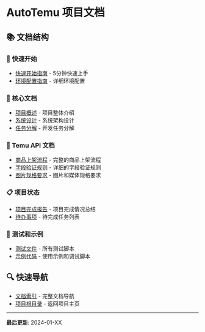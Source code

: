 # AutoTemu 项目文档

## 📚 文档结构

### 🚀 快速开始
- [快速开始指南](guides/quick_start.md) - 5分钟快速上手
- [环境配置指南](guides/environment_setup.md) - 详细环境配置

### 📖 核心文档
- [项目概述](AutoTemu/PROJECT_SUMMARY.md) - 项目整体介绍
- [系统设计](AutoTemu/DESIGN_AutoTemu.md) - 系统架构设计
- [任务分解](AutoTemu/TASK_AutoTemu.md) - 开发任务分解

### 🔧 Temu API 文档
- [商品上架流程](temu_api/temu_product_listing_flow.md) - 完整的商品上架流程
- [字段验证规则](temu_api/temu_field_validation_rules.md) - 详细的字段验证规则
- [图片规格要求](temu_api/temu_image_specifications.md) - 图片和媒体规格要求

### 📋 项目状态
- [项目完成报告](PROJECT_COMPLETION_REPORT.md) - 项目完成情况总结
- [待办事项](AutoTemu/TODO_AutoTemu.md) - 待完成任务列表

### 🧪 测试和示例
- [测试文件](tests/) - 所有测试脚本
- [示例代码](examples/) - 使用示例和调试脚本

## 🔍 快速导航

- [文档索引](index.md) - 完整文档导航
- [项目根目录](../README.md) - 返回项目主页

---
**最后更新**: 2024-01-XX
